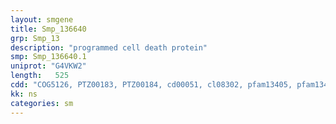 ```yaml
---
layout: smgene
title: Smp_136640
grp: Smp_13
description: "programmed cell death protein"
smp: Smp_136640.1
uniprot: "G4VKW2"
length:   525
cdd: "COG5126, PTZ00183, PTZ00184, cd00051, cl08302, pfam13405, pfam13499, smart00054"
kk: ns
categories: sm
---
```

